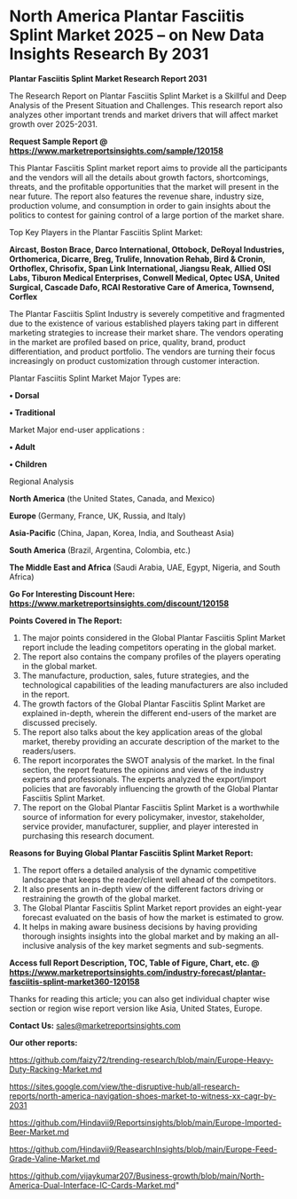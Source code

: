 # North America Plantar Fasciitis Splint Market 2025 – on New Data Insights Research By 2031

<strong>Plantar Fasciitis Splint Market Research Report 2031</strong>

The Research Report on Plantar Fasciitis Splint Market is a Skillful and Deep Analysis of the Present Situation and Challenges. This research report also analyzes other important trends and market drivers that will affect market growth over 2025-2031.

<strong>Request Sample Report @ <a href=https://www.marketreportsinsights.com/sample/120158>https://www.marketreportsinsights.com/sample/120158</a></strong>

This Plantar Fasciitis Splint market report aims to provide all the participants and the vendors will all the details about growth factors, shortcomings, threats, and the profitable opportunities that the market will present in the near future. The report also features the revenue share, industry size, production volume, and consumption in order to gain insights about the politics to contest for gaining control of a large portion of the market share.

Top Key Players in the Plantar Fasciitis Splint Market:

<strong>Aircast, Boston Brace, Darco International, Ottobock, DeRoyal Industries, Orthomerica, Dicarre, Breg, Trulife, Innovation Rehab, Bird & Cronin, Orthoflex, Chrisofix, Span Link International, Jiangsu Reak, Allied OSI Labs, Tiburon Medical Enterprises, Conwell Medical, Optec USA, United Surgical, Cascade Dafo, RCAI Restorative Care of America, Townsend, Corflex</strong>

The Plantar Fasciitis Splint Industry is severely competitive and fragmented due to the existence of various established players taking part in different marketing strategies to increase their market share. The vendors operating in the market are profiled based on price, quality, brand, product differentiation, and product portfolio. The vendors are turning their focus increasingly on product customization through customer interaction.

Plantar Fasciitis Splint Market Major Types are:

<strong>• Dorsal

• Traditional</strong>

Market Major end-user applications :

<strong>• Adult

• Children</strong>

Regional Analysis

</u><strong><b>North America</b></strong> (the United States, Canada, and Mexico)

<strong><b>Europe </b></strong>(Germany, France, UK, Russia, and Italy)

<strong><b>Asia-Pacific</b></strong> (China, Japan, Korea, India, and Southeast Asia)

<strong><b>South America</b></strong> (Brazil, Argentina, Colombia, etc.)

<strong><b>The Middle East and Africa</b></strong> (Saudi Arabia, UAE, Egypt, Nigeria, and South Africa)

<strong>Go For Interesting Discount Here: <a href=https://www.marketreportsinsights.com/discount/120158>https://www.marketreportsinsights.com/discount/120158</a></strong>

<strong>Points Covered in The Report:</strong>
<ol>
  <li>The major points considered in the Global Plantar Fasciitis Splint Market report include the leading competitors operating in the global market.</li>
  <li>The report also contains the company profiles of the players operating in the global market.</li>
  <li>The manufacture, production, sales, future strategies, and the technological capabilities of the leading manufacturers are also included in the report.</li>
  <li>The growth factors of the Global Plantar Fasciitis Splint Market are explained in-depth, wherein the different end-users of the market are discussed precisely.</li>
  <li>The report also talks about the key application areas of the global market, thereby providing an accurate description of the market to the readers/users.</li>
  <li>The report incorporates the SWOT analysis of the market. In the final section, the report features the opinions and views of the industry experts and professionals. The experts analyzed the export/import policies that are favorably influencing the growth of the Global Plantar Fasciitis Splint Market.</li>
  <li>The report on the Global Plantar Fasciitis Splint Market is a worthwhile source of information for every policymaker, investor, stakeholder, service provider, manufacturer, supplier, and player interested in purchasing this research document.</li>
</ol>
<strong>Reasons for Buying Global Plantar Fasciitis Splint Market Report:</strong>

<ol>
  <li>The report offers a detailed analysis of the dynamic competitive landscape that keeps the reader/client well ahead of the competitors.</li>
  <li>It also presents an in-depth view of the different factors driving or restraining the growth of the global market.</li>
  <li>The Global Plantar Fasciitis Splint Market report provides an eight-year forecast evaluated on the basis of how the market is estimated to grow.</li>
  <li>It helps in making aware business decisions by having providing thorough insights insights into the global market and by making an all-inclusive analysis of the key market segments and sub-segments.</li>
</ol>
<strong>Access full Report Description, TOC, Table of Figure, Chart, etc. @ <a href=https://www.marketreportsinsights.com/industry-forecast/plantar-fasciitis-splint-market360-120158>https://www.marketreportsinsights.com/industry-forecast/plantar-fasciitis-splint-market360-120158</a></strong>


Thanks for reading this article; you can also get individual chapter wise section or region wise report version like Asia, United States, Europe.

<strong>Contact Us:</strong>
sales@marketreportsinsights.com

<strong>Our other reports:</strong>

<a href=https://github.com/faizy72/trending-research/blob/main/Europe-Heavy-Duty-Racking-Market.md>https://github.com/faizy72/trending-research/blob/main/Europe-Heavy-Duty-Racking-Market.md</a>

<a href=https://sites.google.com/view/the-disruptive-hub/all-research-reports/north-america-navigation-shoes-market-to-witness-xx-cagr-by-2031>https://sites.google.com/view/the-disruptive-hub/all-research-reports/north-america-navigation-shoes-market-to-witness-xx-cagr-by-2031</a>

<a href=https://github.com/Hindavii9/Reportsinsights/blob/main/Europe-Imported-Beer-Market.md>https://github.com/Hindavii9/Reportsinsights/blob/main/Europe-Imported-Beer-Market.md</a>

<a href=https://github.com/Hindavii9/ReasearchInsights/blob/main/Europe-Feed-Grade-Valine-Market.md>https://github.com/Hindavii9/ReasearchInsights/blob/main/Europe-Feed-Grade-Valine-Market.md</a>

<a href=https://github.com/vijaykumar207/Business-growth/blob/main/North-America-Dual-Interface-IC-Cards-Market.md>https://github.com/vijaykumar207/Business-growth/blob/main/North-America-Dual-Interface-IC-Cards-Market.md</a>"
